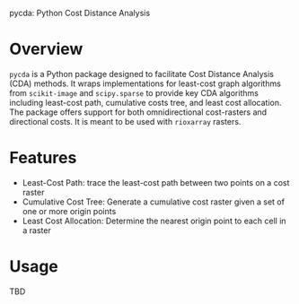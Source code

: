 pycda: Python Cost Distance Analysis

Overview
===
`pycda` is a Python package designed to facilitate Cost Distance Analysis (CDA) methods.
It wraps implementations for least-cost graph algorithms from `scikit-image` and `scipy.sparse` to provide key CDA algorithms including least-cost path, cumulative costs tree, and least cost allocation. 
The package offers support for both omnidirectional cost-rasters and directional costs.
It is meant to be used with `rioxarray` rasters.

Features
===
- Least-Cost Path: trace the least-cost path between two points on a cost raster
- Cumulative Cost Tree: Generate a cumulative cost raster given a set of one or more origin points
- Least Cost Allocation: Determine the nearest origin point to each cell in a raster

Usage
===

TBD
